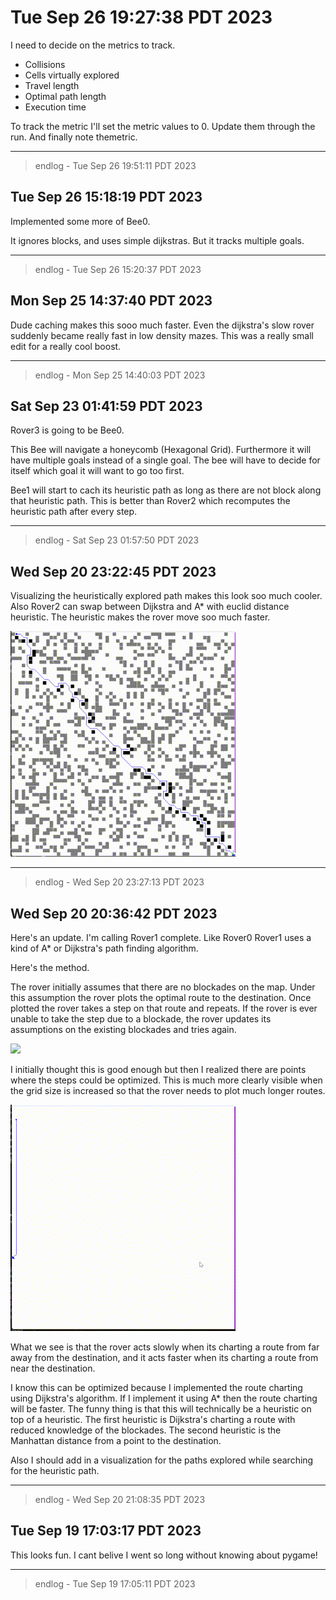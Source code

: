 # Tue Sep 26 19:27:38 PDT 2023

I need to decide on the metrics to track.

- Collisions
- Cells virtually explored
- Travel length
- Optimal path length
- Execution time

To track the metric I'll set the metric values to 0. Update them through the run. And finally note themetric.

---
> endlog - Tue Sep 26 19:51:11 PDT 2023

## Tue Sep 26 15:18:19 PDT 2023

Implemented some more of Bee0.

It ignores blocks, and uses simple dijkstras. But it tracks multiple goals.

---
> endlog - Tue Sep 26 15:20:37 PDT 2023

## Mon Sep 25 14:37:40 PDT 2023

Dude caching makes this sooo much faster. Even the dijkstra's slow rover suddenly became really fast in low density mazes. This was a really small edit for a really cool boost. 

---
> endlog - Mon Sep 25 14:40:03 PDT 2023

## Sat Sep 23 01:41:59 PDT 2023

Rover3 is going to be Bee0.

This Bee will navigate a honeycomb (Hexagonal Grid). Furthermore it will have multiple goals instead of a single goal. The bee will have to decide for itself which goal it will want to go too first. 

Bee1 will start to cach its heuristic path as long as there are not block along that heuristic path. This is better than Rover2 which recomputes the heuristic path after every step.

---
> endlog - Sat Sep 23 01:57:50 PDT 2023

## Wed Sep 20 23:22:45 PDT 2023

Visualizing the heuristically explored path makes this look soo much cooler. Also Rover2 can swap between Dijkstra and A* with euclid distance heuristic. The heuristic makes the rover move soo much faster.

![](pics/rover2.gif)

---
> endlog - Wed Sep 20 23:27:13 PDT 2023

## Wed Sep 20 20:36:42 PDT 2023

Here's an update. I'm calling Rover1 complete. Like Rover0 Rover1 uses a kind of A* or Dijkstra's path finding algorithm.

Here's the method.

The rover initially assumes that there are no blockades on the map. Under this assumption the rover plots the optimal route to the destination. Once plotted the rover takes a step on that route and repeats. If the rover is ever unable to take the step due to a blockade, the rover updates its assumptions on the existing blockades and tries again.

![](pics/rover1-sm.gif)

I initially thought this is good enough but then I realized there are points where the steps could be optimized. This is much more clearly visible when the grid size is increased so that the rover needs to plot much longer routes.

![](pics/slow_huristic_far_away-sm.gif)

What we see is that the rover acts slowly when its charting a route from far away from the destination, and it acts faster when its charting a route from near the destination.

I know this can be optimized because I implemented the route charting using Dijkstra's algorithm. If I implement it using A* then the route charting will be faster. The funny thing is that this will technically be a heuristic on top of a heuristic. The first heuristic is Dijkstra's charting a route with reduced knowledge of the blockades. The second heuristic is the Manhattan distance from a point to the destination.

Also I should add in a visualization for the paths explored while searching for the heuristic path.

---
> endlog - Wed Sep 20 21:08:35 PDT 2023

## Tue Sep 19 17:03:17 PDT 2023

This looks fun. I cant belive I went so long without knowing about pygame!

---
> endlog - Tue Sep 19 17:05:11 PDT 2023
